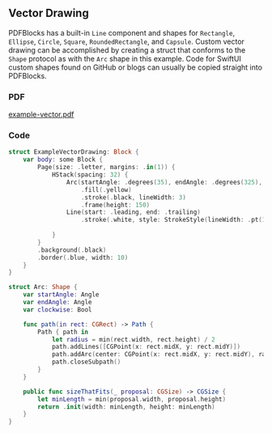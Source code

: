##  Vector Drawing
PDFBlocks has a built-in `Line` component and shapes for `Rectangle`, `Ellipse`, `Circle`, `Square`, `RoundedRectangle`, and `Capsule`. Custom vector drawing can be accomplished by creating a struct that conforms to the `Shape` protocol as with the `Arc` shape in this example. Code for SwiftUI custom shapes found on GitHub or blogs can usually be copied straight into PDFBlocks.

### PDF
[example-vector.pdf](example-vector.pdf)
### Code

```swift
struct ExampleVectorDrawing: Block {
    var body: some Block {
        Page(size: .letter, margins: .in(1)) {
            HStack(spacing: 32) {
                Arc(startAngle: .degrees(35), endAngle: .degrees(325), clockwise: false)
                    .fill(.yellow)
                    .stroke(.black, lineWidth: 3)
                    .frame(height: 150)
                Line(start: .leading, end: .trailing)
                    .stroke(.white, style: StrokeStyle(lineWidth: .pt(15), lineCap: .round, dash: [0, 80]))
                
            }
        }
        .background(.black)
        .border(.blue, width: 10)
    }
}

struct Arc: Shape {
    var startAngle: Angle
    var endAngle: Angle
    var clockwise: Bool

    func path(in rect: CGRect) -> Path {
        Path { path in
            let radius = min(rect.width, rect.height) / 2
            path.addLines([CGPoint(x: rect.midX, y: rect.midY)])
            path.addArc(center: CGPoint(x: rect.midX, y: rect.midY), radius: radius, startAngle: startAngle, endAngle: endAngle, clockwise: clockwise)
            path.closeSubpath()
        }
    }

    public func sizeThatFits(_ proposal: CGSize) -> CGSize {
        let minLength = min(proposal.width, proposal.height)
        return .init(width: minLength, height: minLength)
    }
}

```
